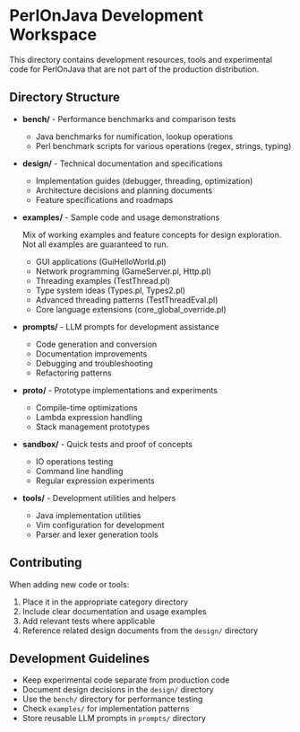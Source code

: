 # PerlOnJava Development Workspace

This directory contains development resources, tools and experimental code for PerlOnJava that are not part of the production distribution.

## Directory Structure

- **bench/** - Performance benchmarks and comparison tests
    - Java benchmarks for numification, lookup operations
    - Perl benchmark scripts for various operations (regex, strings, typing)

- **design/** - Technical documentation and specifications
    - Implementation guides (debugger, threading, optimization)
    - Architecture decisions and planning documents
    - Feature specifications and roadmaps

- **examples/** - Sample code and usage demonstrations

  Mix of working examples and feature concepts for design exploration. Not all examples are guaranteed to run.

  - GUI applications (GuiHelloWorld.pl)
  - Network programming (GameServer.pl, Http.pl)
  - Threading examples (TestThread.pl)
  - Type system ideas (Types.pl, Types2.pl)
  - Advanced threading patterns (TestThreadEval.pl)
  - Core language extensions (core_global_override.pl)

- **prompts/** - LLM prompts for development assistance
  - Code generation and conversion
  - Documentation improvements
  - Debugging and troubleshooting
  - Refactoring patterns

- **proto/** - Prototype implementations and experiments
    - Compile-time optimizations
    - Lambda expression handling
    - Stack management prototypes

- **sandbox/** - Quick tests and proof of concepts
    - IO operations testing
    - Command line handling
    - Regular expression experiments

- **tools/** - Development utilities and helpers
    - Java implementation utilities
    - Vim configuration for development
    - Parser and lexer generation tools

## Contributing

When adding new code or tools:

1. Place it in the appropriate category directory
2. Include clear documentation and usage examples
3. Add relevant tests where applicable
4. Reference related design documents from the `design/` directory

## Development Guidelines

- Keep experimental code separate from production code
- Document design decisions in the `design/` directory
- Use the `bench/` directory for performance testing
- Check `examples/` for implementation patterns
- Store reusable LLM prompts in `prompts/` directory
